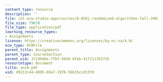 ```yaml
---
content_type: resource
description: ''
file: /ol-ocw-studio-app/courses/6-856j-randomized-algorithms-fall-2002/d9213c44d89569a7197656b15ccd13fd_ans8.pdf
file_size: 79678
file_type: application/pdf
learning_resource_types:
- Assignments
license: https://creativecommons.org/licenses/by-nc-sa/4.0/
ocw_type: OCWFile
parent_title: Assignments
parent_type: CourseSection
parent_uid: 372d9d6e-7fbf-5010-8feb-41f111353735
resourcetype: Document
title: ans8.pdf
uid: d9213c44-d895-69a7-1976-56b15ccd13fd
---
```

